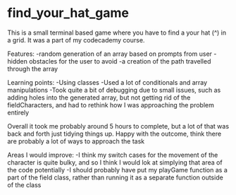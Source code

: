 # find_your_hat_game
This is a small terminal based game where you have to find a your hat (^) in a grid. It was a part of my codecademy course.

Features:
  -random generation of an array based on prompts from user
  -hidden obstacles for the user to avoid
  -a creation of the path travelled through the array

Learning points:
  -Using classes
  -Used a lot of conditionals and array manipulations
  -Took quite a bit of debugging due to small issues, such as adding holes into the generated array, but not getting rid of the fieldCharacters, and had to rethink how I was approaching the problem entirely

Overall it took me probably around 5 hours to complete, but a lot of that was back and forth just tidying things up. Happy with the outcome, think there are probably a lot of ways to approach the task

Areas I would improve:
  -I think my switch cases for the movement of the character is quite bulky, and so I think I would lok at simplying that area of the code potentially
  -I should probably have put my playGame function as a part of the field class, rather than running it as a separate function outside of the class
